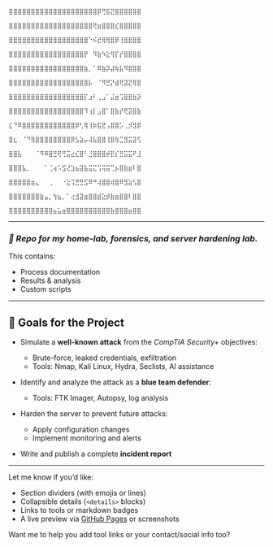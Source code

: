 
                                                          
                                                          ⣿⣿⣿⣿⣿⣿⣿⣿⣿⣿⣿⣿⣿⣿⣿⣿⣿⣿⣿⣿⡿⢛⣯⣝⣿⣿⣿⣿⣿⣿
                                                          ⣿⣿⣿⣿⣿⣿⣿⣿⣿⣿⣿⣿⣿⣿⣿⣿⣿⣿⣿⢟⣶⣿⣿⣿⣎⣿⣿⣿⣿⣿
                                                          ⣿⣿⣿⣿⣿⣿⣿⣿⣿⣿⣿⣿⣿⣿⣿⣿⣿⣿⠑⠮⣞⢿⢿⣿⡿⢸⣿⣿⣿⣿
                                                          ⣿⣿⣿⣿⣿⣿⣿⣿⣿⣿⣿⣿⣿⣿⣿⣿⣿⡟⠀⠻⣷⠳⣕⢻⡏⡞⣿⣿⣿⣿
                                                          ⣿⣿⣿⣿⣿⣿⣿⣿⣿⣿⣿⣿⣿⣿⣿⣿⣿⣷⡀⠁⠿⣷⡽⣼⢷⣧⠻⣿⣿⣿
                                                          ⣿⣿⣿⣿⣿⣿⣿⣿⣿⣿⣿⣿⣿⣿⣿⣿⣿⣿⡧⠀⠈⠻⣛⡝⣾⢟⣽⣝⢿⣿
                                                          ⣿⣿⣿⣿⣿⣿⣿⣿⣿⣿⣿⣿⣿⣿⣿⣿⣿⡏⣰⠇⢀⣠⠁⣬⣶⢩⣿⣿⣷⡽
                                                          ⣿⣿⣿⣿⣿⣿⣿⣿⣿⣿⣿⣿⣿⣿⣿⣿⣿⠹⢰⡇⣠⣿⠁⣿⣷⡞⢟⣽⣿⣷
                                                          ⣎⠙⠿⣿⣿⣿⣿⣿⣿⣿⣿⣿⣿⣿⣿⡿⢃⢿⢸⡷⣯⣟⢠⣿⣿⡡⢀⡺⣻⡿
                                                          ⣿⣆⠀⠈⠙⢿⣿⣿⣿⣿⣿⣿⣿⣿⡿⣣⣵⡤⢼⣧⣿⣿⢸⣿⢷⣉⣻⣭⣽⢫
                                                          ⣿⣿⣧⠀⠀⠀⠈⠻⠿⣿⣛⢟⢛⣭⣔⣎⣿⠃⣘⣿⣿⣿⡾⣟⡎⣛⣭⣭⠟⣸
                                                          ⣿⣿⣿⣧⡀⠀⠀⠀⠁⢈⢴⠡⣫⢜⣱⣦⣽⣧⣭⣍⢩⢭⣭⢉⡦⣿⣷⣶⠇⣿
                                                          ⣿⣿⣿⣿⣿⣶⣄⠀⠀⢀⠀⠀⠐⣕⢩⣛⣛⣫⠿⠛⢼⣿⣿⢾⣿⠿⣻⣵⢣⣿
                                                          ⣿⣿⣿⣿⣿⣿⣿⣷⣤⡀⢳⣦⡀⠁⢔⣺⣽⣶⣿⣿⣾⣕⡾⣷⣶⣿⣿⠇⣿⣿
                                                          ⣿⣿⣿⣿⣿⣿⣿⣿⣿⣿⣦⣥⣶⣿⣿⣿⣿⣿⣿⣿⣿⣿⣿⣷⣿⣿⣿⣶⣿⣿
                                                          

---

### *🧪 Repo for my home-lab, forensics, and server hardening lab.*
This contains:
- Process documentation  
- Results & analysis  
- Custom scripts  

---

## 🎯 **Goals for the Project**

- Simulate a **well-known attack** from the *CompTIA Security+* objectives:
  - Brute-force, leaked credentials, exfiltration
  - Tools: Nmap, Kali Linux, Hydra, Seclists, AI assistance

- Identify and analyze the attack as a **blue team defender**:
  - Tools: FTK Imager, Autopsy, log analysis

- Harden the server to prevent future attacks:
  - Apply configuration changes
  - Implement monitoring and alerts

- Write and publish a complete **incident report**

---

Let me know if you’d like:
- Section dividers (with emojis or lines)
- Collapsible details (`<details>` blocks)
- Links to tools or markdown badges  
- A live preview via [GitHub Pages](https://pages.github.com/) or screenshots  

Want me to help you add tool links or your contact/social info too?
